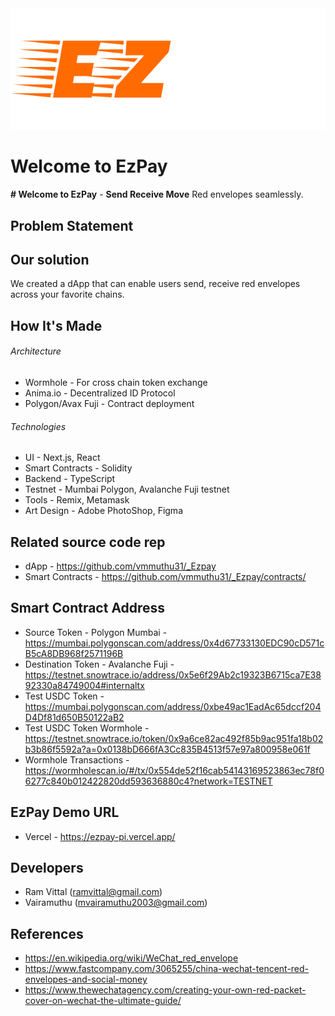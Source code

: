 <img src="./public/EzpayLogo.png" class="center"/>

# Welcome to EzPay
**# Welcome to EzPay** -  **Send Receive Move** Red envelopes seamlessly.

## Problem Statement

## Our solution
We created a dApp that can enable users send, receive red envelopes across your favorite chains.

## How It's Made

###### Architecture

- Wormhole - For cross chain token exchange
- Anima.io - Decentralized ID Protocol
- Polygon/Avax Fuji - Contract deployment

###### Technologies

- UI - Next.js, React
- Smart Contracts - Solidity 
- Backend - TypeScript
- Testnet - Mumbai Polygon, Avalanche Fuji testnet
- Tools - Remix, Metamask
- Art Design - Adobe PhotoShop, Figma

## Related source code rep

* dApp - https://github.com/vmmuthu31/_Ezpay
* Smart Contracts - https://github.com/vmmuthu31/_Ezpay/contracts/

## Smart Contract Address

* Source Token - Polygon Mumbai - https://mumbai.polygonscan.com/address/0x4d67733130EDC90cD571cB5cA8DB968f2571196B
* Destination Token - Avalanche Fuji - https://testnet.snowtrace.io/address/0x5e6f29Ab2c19323B6715ca7E3892330a84749004#internaltx
* Test USDC Token - https://mumbai.polygonscan.com/address/0xbe49ac1EadAc65dccf204D4Df81d650B50122aB2
* Test USDC Token Wormhole - https://testnet.snowtrace.io/token/0x9a6ce82ac492f85b9ac951fa18b02b3b86f5592a?a=0x0138bD666fA3Cc835B4513f57e97a800958e061f
* Wormhole Transactions - https://wormholescan.io/#/tx/0x554de52f16cab54143169523863ec78f06277c840b012422820dd593636880c4?network=TESTNET

## EzPay Demo URL
* Vercel - https://ezpay-pi.vercel.app/

## Developers

* Ram Vittal (ramvittal@gmail.com)
* Vairamuthu (mvairamuthu2003@gmail.com)

## References

* https://en.wikipedia.org/wiki/WeChat_red_envelope
* https://www.fastcompany.com/3065255/china-wechat-tencent-red-envelopes-and-social-money
* https://www.thewechatagency.com/creating-your-own-red-packet-cover-on-wechat-the-ultimate-guide/

